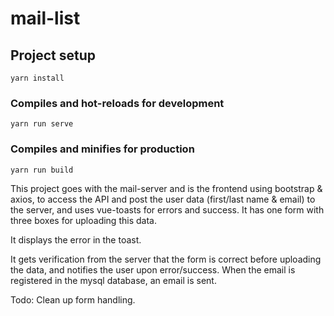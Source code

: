 # mail-list

## Project setup
```
yarn install
```

### Compiles and hot-reloads for development
```
yarn run serve
```

### Compiles and minifies for production
```
yarn run build
```
This project goes with the mail-server and is the frontend using bootstrap & axios, to access the API and post the user data (first/last name & email) to the server, and uses vue-toasts for errors and success.
It has one form with three boxes for uploading this data. 

It displays the error in the toast.

It gets verification from the server that the form is correct before uploading the data, and notifies the user upon error/success. When the email is registered in the mysql database, an email is sent.

Todo: Clean up form handling.

